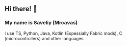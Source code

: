 <!-- 
## Привет! 👋
### Меня зовут Савелий (Mrcavas)
Я прогаю на TS, Python, Java, Kotlin (Особенно Fabric моды), C (микроконтроллеры) и других языках
-->

## Hi there! 👋
### My name is Saveliy (Mrcavas)
I use TS, Python, Java, Kotlin (Espessially Fabric mods), C (microcontrollers) and other languages
